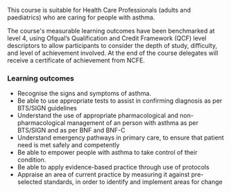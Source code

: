 This course is suitable for Health Care Professionals (adults and paediatrics) who are caring for people with asthma.

The course's measurable learning outcomes have been benchmarked at level 4, using Ofqual’s Qualification and Credit Framework (QCF) level descriptors to allow participants to consider the depth of study, difficulty, and level of achievement involved. At the end of the course delegates will receive a certificate of achievement from NCFE.

### Learning outcomes

* Recognise the signs and symptoms of asthma.
* Be able to use appropriate tests to assist in confirming diagnosis as per BTS/SIGN guidelines
* Understand the use of appropriate pharmacological and non-pharmacological management of an person with asthma as per BTS/SIGN and as per BNF and BNF-C
* Understand emergency pathways in primary care, to ensure that patient need is met safely and competently
* Be able to empower people with asthma to take control of their condition.
* Be able to apply evidence-based practice through use of protocols
* Appraise an area of current practice by measuring it against pre-selected standards, in order to identify and implement areas for change
